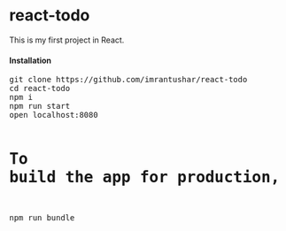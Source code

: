 <h1>react-todo</h1>

<p>This is my first project in React.</p>
<h4>Installation</h4>
<pre>
git clone https://github.com/imrantushar/react-todo
cd react-todo
npm i
npm run start
open localhost:8080

# To build the app for production, run the following command:
npm run bundle
</pre>
